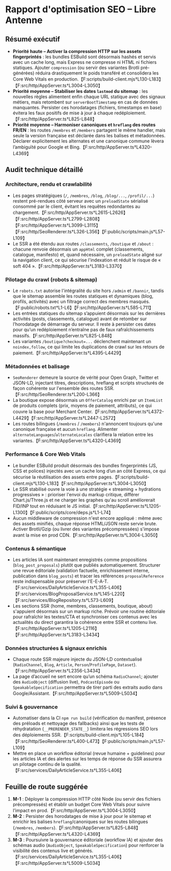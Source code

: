 # Rapport d'optimisation SEO – Libre Antenne

## Résumé exécutif
- **Priorité haute – Activer la compression HTTP sur les assets fingerprintés** : les bundles ESBuild sont désormais hashés et servis avec un cache long, mais Express ne compresse ni HTML ni fichiers statiques. Ajouter `compression` (ou servir des variantes Brotli pré-générées) réduira drastiquement le poids transféré et consolidera les Core Web Vitals en production.【F:scripts/build-client.mjs†L130-L183】【F:src/http/AppServer.ts†L3004-L3050】
- **Priorité moyenne – Stabiliser les dates `lastmod` du sitemap** : les nouvelles règles alimentent enfin chaque URL statique avec des signaux métiers, mais retombent sur `serverBootTimestamp` en cas de données manquantes. Persister ces horodatages (fichiers, timestamps en base) évitera les faux positifs de mise à jour à chaque redéploiement.【F:src/http/AppServer.ts†L825-L848】
- **Priorité moyenne – Harmoniser canoniques et `hreflang` des routes FR/EN** : les routes `/membres` et `/members` partagent le même handler, mais seule la version française est déclarée dans les balises et métadonnées. Déclarer explicitement les alternates et une canonique commune lèvera l’ambiguïté pour Google et Bing.【F:src/http/AppServer.ts†L4320-L4369】

## Audit technique détaillé

### Architecture, rendu et crawlabilité
- Les pages stratégiques (`/`, `/membres`, `/blog`, `/blog/...`, `/profil/...`) restent pré-rendues côté serveur avec un `preloadState` sérialisé consommé par le client, évitant les requêtes redondantes au chargement.【F:src/http/AppServer.ts†L2615-L2626】【F:src/http/AppServer.ts†L2799-L2808】【F:src/http/AppServer.ts†L3099-L3115】【F:src/http/SeoRenderer.ts†L326-L356】【F:public/scripts/main.js†L57-L109】
- Le SSR a été étendu aux routes `/classements`, `/boutique` et `/about` : chacune renvoie désormais un `appHtml` complet (classements, catalogue, manifesto) et, quand nécessaire, un `preloadState` aligné sur la navigation client, ce qui sécurise l'indexation et réduit le risque de « soft 404 ».【F:src/http/AppServer.ts†L3183-L3370】

### Pilotage du crawl (robots & sitemap)
- Le `robots.txt` autorise l'intégralité du site hors `/admin` et `/bannir`, tandis que le sitemap assemble les routes statiques et dynamiques (blog, profils, activités) avec un filtrage correct des membres masqués.【F:public/robots.txt†L1-L6】【F:src/http/AppServer.ts†L585-L711】
- Les entrées statiques du sitemap s’appuient désormais sur les dernières activités (posts, classements, catalogue) avant de retomber sur l’horodatage de démarrage du serveur. Il reste à persister ces dates pour qu’un redéploiement n’entraîne pas de faux rafraîchissements massifs.【F:src/http/AppServer.ts†L825-L848】
- Les variantes `/boutique?checkout=...` déclenchent maintenant un `noindex,follow`, ce qui limite les duplications de crawl sur les retours de paiement.【F:src/http/AppServer.ts†L4395-L4429】

### Métadonnées et balisage
- `SeoRenderer` demeure la source de vérité pour Open Graph, Twitter et JSON-LD, injectant titres, descriptions, hreflang et scripts structurés de façon cohérente sur l'ensemble des routes SSR.【F:src/http/SeoRenderer.ts†L200-L366】
- La boutique expose désormais un `OfferCatalog` enrichi par un `ItemList` de produits complets (prix, moyens de paiement, attributs), ce qui couvre la base pour Merchant Center.【F:src/http/AppServer.ts†L4372-L4429】【F:src/http/AppServer.ts†L2447-L2572】
- Les routes bilingues (`/membres` / `/members`) n'annoncent toujours qu'une canonique française et aucun `hreflang`. Alimenter `alternateLanguages`/`alternateLocales` clarifiera la relation entre les variantes.【F:src/http/AppServer.ts†L4320-L4369】

### Performance & Core Web Vitals
- Le bundler ESBuild produit désormais des bundles fingerprintés (JS, CSS et polices) injectés avec un cache long d’un an côté Express, ce qui sécurise la réutilisation des assets entre pages.【F:scripts/build-client.mjs†L130-L183】【F:src/http/AppServer.ts†L3004-L3050】
- Le SSR stabilisé ouvre la voie à une stratégie « streaming + hydrations progressives » : prioriser l'envoi du markup critique, différer Chart.js/Three.js et ne charger les graphes qu'au scroll améliorerait FID/INP tout en réduisant le JS initial.【F:src/http/AppServer.ts†L1205-L1300】【F:public/scripts/core/deps.js†L1-L74】
- Aucun middleware de compression n'est encore appliqué : même avec des assets minifiés, chaque réponse HTML/JSON reste servie brute. Activer Brotli/Gzip (ou livrer des variantes précompressées) s'impose avant la mise en prod CDN.【F:src/http/AppServer.ts†L3004-L3050】

### Contenus & sémantique
- Les articles IA sont maintenant enregistrés comme propositions (`blog_post_proposals`) plutôt que publiés automatiquement. Structurer une revue éditoriale (validation factuelle, enrichissement interne, publication dans `blog_posts`) et tracer les références `proposalReference` reste indispensable pour préserver l'E-E-A-T.【F:src/services/DailyArticleService.ts†L355-L406】【F:src/services/BlogProposalService.ts†L145-L220】【F:src/services/BlogRepository.ts†L573-L609】
- Les sections SSR (home, membres, classements, boutique, about) s'appuient désormais sur un markup riche. Prévoir une routine éditoriale pour rafraîchir les textes/CTA et synchroniser ces contenus avec les actualités du direct garantira la cohérence entre SSR et contenu live.【F:src/http/AppServer.ts†L1205-L2116】【F:src/http/AppServer.ts†L3183-L3434】

### Données structurées & signaux enrichis
- Chaque route SSR majeure injecte du JSON-LD contextualisé (`RadioChannel`, `Blog`, `Article`, `Person`/`ProfilePage`, `Dataset`).【F:src/http/AppServer.ts†L2356-L3434】
- La page d’accueil ne sert encore qu’un schéma `RadioChannel`; ajouter des `AudioObject` (diffusion live), `PodcastEpisode` ou `SpeakableSpecification` permettra de tirer parti des extraits audio dans Google/Assistant.【F:src/http/AppServer.ts†L5009-L5034】

### Suivi & gouvernance
- Automatiser dans la CI `npm run build` (vérification du manifest, présence des préloads et nettoyage des fallbacks) ainsi que les tests de réhydratation (`__PRERENDER_STATE__`) limitera les régressions SEO lors des déploiements SSR.【F:scripts/build-client.mjs†L105-L184】【F:src/http/SeoRenderer.ts†L400-L473】【F:public/scripts/main.js†L57-L109】
- Mettre en place un workflow éditorial (revue humaine + guidelines) pour les articles IA et des alertes sur les temps de réponse du SSR assurera un pilotage continu de la qualité.【F:src/services/DailyArticleService.ts†L355-L406】

## Feuille de route suggérée
1. **M-1** : Déployer la compression HTTP côté Node (ou servir des fichiers précompressés) et établir un budget Core Web Vitals pour suivre l’impact en prod.【F:src/http/AppServer.ts†L3004-L3050】
2. **M-2** : Persister des horodatages de mise à jour pour le sitemap et enrichir les balises `hreflang`/canoniques sur les routes bilingues (`/membres`, `/members`).【F:src/http/AppServer.ts†L825-L848】【F:src/http/AppServer.ts†L4320-L4369】
3. **M-3** : Poursuivre la gouvernance éditoriale (workflow IA) et ajouter des schémas audio (`AudioObject`, `SpeakableSpecification`) pour renforcer la visibilité des contenus live et générés.【F:src/services/DailyArticleService.ts†L355-L406】【F:src/http/AppServer.ts†L5009-L5034】
